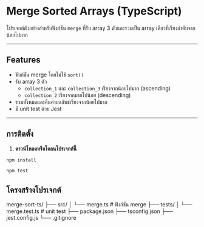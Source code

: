 # Merge Sorted Arrays (TypeScript)

โปรเจกต์ตัวอย่างสำหรับฟังก์ชัน `merge` ที่รับ array 3 ตัวและรวมเป็น array เดียวที่เรียงลำดับจากน้อยไปมาก

---

## Features

- ฟังก์ชัน merge โดยไม่ใช้ `sort()`
- รับ array 3 ตัว
  - `collection_1` และ `collection_3` เรียงจากน้อยไปมาก (ascending)
  - `collection_2` เรียงจากมากไปน้อย (descending)
- รวมทั้งหมดและคืนค่าผลลัพธ์เรียงจากน้อยไปมาก
- มี unit test ด้วย Jest

---

## การติดตั้ง

1. **ดาวน์โหลดหรือโคลนโปรเจกต์นี้**


```bash
npm install

npm test
```

## โครงสร้างโปรเจกต์
merge-sort-ts/
├── src/
│   └── merge.ts            # ฟังก์ชัน merge
├── tests/
│   └── merge.test.ts       # unit test
├── package.json
├── tsconfig.json
├── jest.config.js
└── .gitignore
